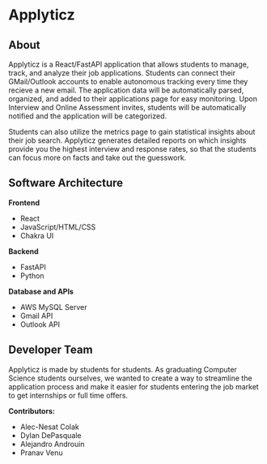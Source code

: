 # Applyticz

## About
Applyticz is a React/FastAPI application that allows students to manage, track, and analyze their job applications. Students can connect their GMail/Outlook accounts to enable autonomous tracking every time they recieve a new email. The application data will be automatically parsed, organized, and added to their applications page for easy monitoring. Upon Interview and Online Assessment invites, students will be automatically notified and the application will be categorized.

Students can also utilize the metrics page to gain statistical insights about their job search. Applyticz generates detailed reports on which insights provide you the highest interview and response rates, so that the students can focus more on facts and take out the guesswork. 


## Software Architecture
**Frontend**
- React
- JavaScript/HTML/CSS
- Chakra UI

**Backend**
- FastAPI
- Python

**Database and APIs**
- AWS MySQL Server
- Gmail API
- Outlook API


## Developer Team
Applyticz is made by students for students. As graduating Computer Science students ourselves, we wanted to create a way to streamline the application process and make it easier for students entering the job market to get internships or full time offers.

**Contributors:**
- Alec-Nesat Colak
- Dylan DePasquale
- Alejandro Androuin
- Pranav Venu

